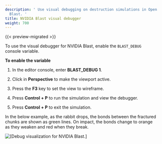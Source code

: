```yaml
---
description: ' Use visual debugging on destruction simulations in Open 3D Engine with NVIDIA
  Blast. '
title: NVIDIA Blast visual debugger
weight: 700
---
```


{{< preview-migrated >}}


 To use the visual debugger for NVIDIA Blast, enable the `BLAST_DEBUG` console variable.

**To enable the variable**

1. In the editor console, enter **BLAST\_DEBUG 1**.

1. Click in **Perspective** to make the viewport active.

1. Press the **F3** key to set the view to wireframe.

1. Press **Control + P** to run the simulation and view the debugger.

1. Press **Control + P** to exit the simulation.

In the below example, as the rabbit drops, the bonds between the fractured chunks are shown as green lines. On impact, the bonds change to orange as they weaken and red when they break.

![\[Debug visualization for NVIDIA Blast.\]](/images/user-guide/physx/blast/anim-nvidia-blast-debug.gif)
